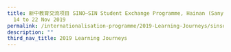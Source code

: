 ```yaml
---
title: 新中教育交流项目 SINO–SIN Student Exchange Programme, Hainan (Sanya and Haikou),
  14 to 22 Nov 2019
permalink: /internationalisation-programme/2019-Learning-Journeys/sinsosin-sep-hainan/
description: ""
third_nav_title: 2019 Learning Journeys
---
```

